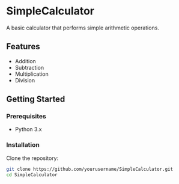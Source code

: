 # SimpleCalculator

A basic calculator that performs simple arithmetic operations.

## Features
- Addition
- Subtraction
- Multiplication
- Division

## Getting Started

### Prerequisites
- Python 3.x

### Installation
Clone the repository:
```bash
git clone https://github.com/yourusername/SimpleCalculator.git
cd SimpleCalculator

